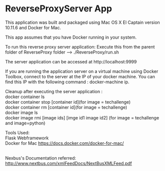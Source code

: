 # ReverseProxyServer App

This application was built and packaged using Mac OS X El Captain version 10.11.6 and Docker for Mac.

This app assumes that you have Docker running in your system.

To run this reverse proxy server application:
Execute this from the parent folder of ReverseProxy folder --> ./ReverseProxy/run.sh

The server application can be accessed at http://localhost:9999 

If you are running the application server on a virtual machine using Docker Toolbox, connect to the server at the IP of your docker machine. You can find this IP with the following command : docker-machine ip.

Cleanup after executing the server application : <br />
docker container ls <br />
docker container stop [container id](for image = techallenge)<br />
docker container rm [container id](for image = techallenge) <br />
docker image ls <br />
docker image rmi [image ids] [imge id1 image id2] (for image = techallenge and image=python) <br />

Tools Used: <br />
Flask Webframework <br />
Docker for Mac https://docs.docker.com/docker-for-mac/ <br /> <br />

Nexbus's Documentation referred: <br />
http://www.nextbus.com/xmlFeedDocs/NextBusXMLFeed.pdf

